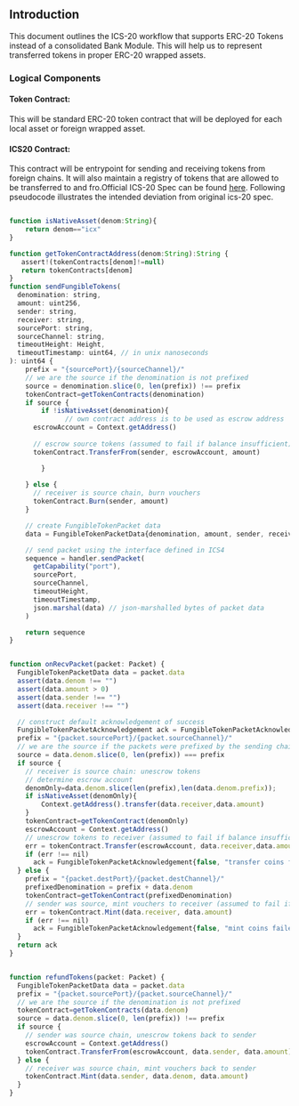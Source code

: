 ## Introduction
This document outlines the ICS-20 workflow that supports ERC-20 Tokens instead of a consolidated Bank Module. This will help us to represent transferred tokens in proper ERC-20 wrapped assets.

### Logical Components

#### Token Contract: 
This will be standard ERC-20 token contract that will be deployed for each local asset or foreign wrapped asset.

#### ICS20 Contract: 
This contract will be entrypoint for sending and receiving tokens from foreign chains. It will also maintain a registry of tokens that are allowed to be transferred to and fro.Official ICS-20 Spec can be found [here](https://github.com/cosmos/ibc/blob/main/spec/app/ics-020-fungible-token-transfer/README.md). Following pseudocode illustrates the intended deviation from original ics-20 spec.

```js

function isNativeAsset(denom:String){
    return denom=="icx"
}

function getTokenContractAddress(denom:String):String {
   assert!(tokenContracts[denom]!=null)
   return tokenContracts[denom]
}
function sendFungibleTokens(
  denomination: string,
  amount: uint256,
  sender: string,
  receiver: string,
  sourcePort: string,
  sourceChannel: string,
  timeoutHeight: Height,
  timeoutTimestamp: uint64, // in unix nanoseconds
): uint64 {
    prefix = "{sourcePort}/{sourceChannel}/"
    // we are the source if the denomination is not prefixed
    source = denomination.slice(0, len(prefix)) !== prefix
    tokenContract=getTokenContracts(denomination)
    if source {
        if !isNativeAsset(denomination){
              // own contract address is to be used as escrow address
      escrowAccount = Context.getAddress()
      
      // escrow source tokens (assumed to fail if balance insufficient)
      tokenContract.TransferFrom(sender, escrowAccount, amount)

        }
    
    } else {
      // receiver is source chain, burn vouchers
      tokenContract.Burn(sender, amount)
    }

    // create FungibleTokenPacket data
    data = FungibleTokenPacketData{denomination, amount, sender, receiver}

    // send packet using the interface defined in ICS4
    sequence = handler.sendPacket(
      getCapability("port"),
      sourcePort,
      sourceChannel,
      timeoutHeight,
      timeoutTimestamp,
      json.marshal(data) // json-marshalled bytes of packet data
    )

    return sequence
}


function onRecvPacket(packet: Packet) {
  FungibleTokenPacketData data = packet.data
  assert(data.denom !== "")
  assert(data.amount > 0)
  assert(data.sender !== "")
  assert(data.receiver !== "")

  // construct default acknowledgement of success
  FungibleTokenPacketAcknowledgement ack = FungibleTokenPacketAcknowledgement{true, null}
  prefix = "{packet.sourcePort}/{packet.sourceChannel}/"
  // we are the source if the packets were prefixed by the sending chain
  source = data.denom.slice(0, len(prefix)) === prefix
  if source {
    // receiver is source chain: unescrow tokens
    // determine escrow account
    denomOnly=data.denom.slice(len(prefix),len(data.denom.prefix));
    if isNativeAsset(denomOnly){
        Context.getAddress().transfer(data.receiver,data.amount)
    }
    tokenContract=getTokenContract(denomOnly)
    escrowAccount = Context.getAddress()
    // unescrow tokens to receiver (assumed to fail if balance insufficient)
    err = tokenContract.Transfer(escrowAccount, data.receiver,data.amount)
    if (err !== nil)
      ack = FungibleTokenPacketAcknowledgement{false, "transfer coins failed"}
  } else {
    prefix = "{packet.destPort}/{packet.destChannel}/"
    prefixedDenomination = prefix + data.denom
    tokenContract=getTokenContract(prefixedDenomination)
    // sender was source, mint vouchers to receiver (assumed to fail if balance insufficient)
    err = tokenContract.Mint(data.receiver, data.amount)
    if (err !== nil)
      ack = FungibleTokenPacketAcknowledgement{false, "mint coins failed"}
  }
  return ack
}


function refundTokens(packet: Packet) {
  FungibleTokenPacketData data = packet.data
  prefix = "{packet.sourcePort}/{packet.sourceChannel}/"
  // we are the source if the denomination is not prefixed
  tokenContract=getTokenContracts(data.denom)
  source = data.denom.slice(0, len(prefix)) !== prefix
  if source {
    // sender was source chain, unescrow tokens back to sender
    escrowAccount = Context.getAddress()
    tokenContract.TransferFrom(escrowAccount, data.sender, data.amount)
  } else {
    // receiver was source chain, mint vouchers back to sender
    tokenContract.Mint(data.sender, data.denom, data.amount)
  }
}
```




